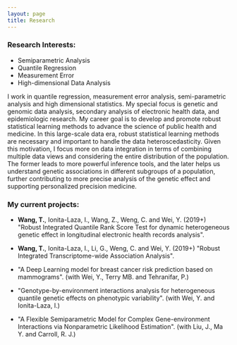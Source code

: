 ```yaml
---
layout: page
title: Research
---
```


### Research Interests:
- Semiparametric Analysis
- Quantile Regression
- Measurement Error
- High-dimensional Data Analysis

I work in quantile regression, measurement error analysis, semi-parametric analysis and high dimensional statistics. My special focus is genetic and genomic data analysis, secondary analysis of electronic health data, and epidemiologic research. My career goal is to develop and promote robust statistical learning methods to advance the science of public health and medicine.
In this large-scale data era, robust statistical learning methods are necessary and important to handle the data heteroscedasticity.  Given this motivation, I focus more on data integration in terms of combining multiple data views and considering the entire distribution of the population. The former leads to more powerful inference tools, and the later helps us understand genetic associations in different subgroups of a population, further contributing to more precise analysis of the genetic effect and supporting personalized precision medicine. 

### My current projects:
- **Wang, T.**, Ionita-Laza, I., Wang, Z., Weng, C. and Wei, Y. (2019+) "Robust Integrated Quantile Rank Score Test for dynamic heterogeneous genetic effect in longitudinal electronic health records analysis". 

- **Wang, T.**, Ionita-Laza, I., Li, G., Weng, C. and Wei, Y. (2019+) "Robust Integrated Transcriptome-wide Association Analysis". 

- "A Deep Learning model for breast cancer risk prediction based on mammograms". (with Wei, Y., Terry MB. and Tehranifar, P.)

- "Genotype-by-environment interactions analysis for heterogeneous quantile genetic effects on phenotypic variability". (with Wei, Y. and Ionita-Laza, I.)

- "A Flexible Semiparametric Model for Complex Gene-environment Interactions via Nonparametric Likelihood Estimation". (with Liu, J., Ma Y. and Carroll, R. J.)



